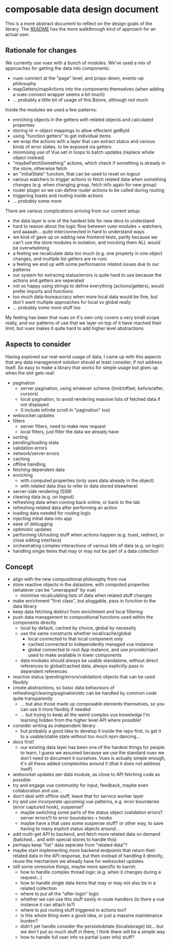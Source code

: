 # composable data design document

This is a more abstract document to reflect on the design goals of the library. The [README](README.md) has the more walkthrough kind of approach for an actual user.

## Rationale for changes

We currently use vuex with a bunch of modules. We've used a mix of approaches for getting the data into components:
- vuex-connect at the "page" level, and props-down, events-up philosophy
- mapGetters/mapActions into the components themselves (when adding a vuex-connect wrapper seems a bit much)
- ... probably a little bit of usage of this.$store, although not much

Inside the modules we used a few patterns:
- enriching objects in the getters with related objects and calculated properties
- storing id -> object mappings to allow effecient getById
- using "function getters" to get individual items
- we wrap the actions with a layer that can extract status and various kinds of error states, to be exposed via getters
- minimising use of Vue.set in loops to batch updates (replace whole object instead)
- "maybeFetchSomething" actions, which check if something is already in the store, otherwise fetch
- an "initialState" function, that can be used to reset on logout
- various watchers to trigger actions to fetch related data when something changes (e.g. when changing group, fetch info again for new group)
- router plugin so we can define router actions to be called during routing
- triggering toasts and routing inside actions
- ... probably some more

There are various complications arriving from our current setup:
- the data layer is one of the hardest bits for new devs to understand
- hard to reason about the logic flow between vuex modules + watchers, and aaaaah... quite interconnected in hard to understand ways
- we kind of gave up on adding new frontend tests, partly because we can't use the store modules in isolation, and mocking them ALL would be overwhelming
- a feeling we recalculate data too much (e.g. one property in one object changes, and multiple list getters are re-run)
- a feeling we end up with some performance related issues due to our patterns
- our system for extracing status/errors is quite hard to use because the actions and getters are seperated
- not so happy using strings to define everything (actions/getters), would prefer imports and functions
- too much data-bureaucracy when more local data would be fine, but don't want multiple approaches for local vs global really
- ... probably some more stuff too

My feeling has been that vuex on it's own only covers a very small scope really, and our patterns of use that we layer on top of it have reached their limit, but vuex makes it quite hard to add higher level abstractions.

## Aspects to consider

Having explored our real-world usage of data, I came up with this aspects that any data management solution should at least consider, if not address itself. So easy to make a library that works for simple usage but gives up when the shit gets real!

- pagination
    - server pagination, using whatever scheme (limit/offset, before/after, cursors)
    - local pagination, to avoid rendering massive lists of fetched data if not displayed
    - (I include infinite scroll in "pagination" too)
- websocket updates
- filters
    - server filters, need to make new request
    - local filters, just filter the data we already have
- sorting
- pending/loading state
- validation errors
- network/server errors
- caching
- offline handling
- fetching dependent data
- enriching
  - with computed properties (only uses data already in the object)
  - with related data (has to refer to data stored elsewhere)
- server-side rendering (SSR)
- clearing data (e.g. on logout)
- refreshing data when coming back online, or back to the tab
- refreshing related data after performing an action
- loading data needed for routing logic
- injecting initial data into app
- ease of debugging
- optimistic updates
- performing UI/routing stuff when actions happen (e.g. toast, redirect, or close editing interface)
- orchestrating complex interactions of various bits of data (e.g. on login)
- handling single items that may or may not be part of a data collection

## Concept

- align with the new compositional philosophy from vue
- store reactive objects in the datastore, with computed properties (whatever can be "unwrapped" by vue)
    - minimise recalculating lists of data when related stuff changes
- make enrichment "first class", but pluggable, pass in function to the data library
- keep data fetching distinct from enrichment and local filtering
- push data management to compositional functions used within the components directly
    - local by default, cached by choice, global by necessity
    - use the same constructs whether local/cache/global
        - local connected to that local component only
        - cached connected to independently managed vue instance
        - global connected to root App instance, and use provide/inject used to make available in lower components
    - data modules should always be usable standalone, without direct references to global/cached data, always explicitly pass in dependent references
- reactive status (pending/errors/validation) objects that can be used flexibly
- create abstractions, so basic data behaviours of refreshing/clearing/pagination/etc can be handled by common code quite transparently
    - ... but also those made up composable elements themselves, so you can use it more flexibly if needed
    - ... but trying to keep all the weird complex vue knowledge I'm learning hidden from the higher level API where possible!
- consider writing as independent library
    - but probably a good idea to develop it inside the repo first, to get it to a usable/stable state without too much npm dancing...
- docs first!
    - our existing data layer has been one of the hardest things for people to learn, I guess we assumed because we use the standard vuex we don't need to document it ourselves. Vuex is actually simple enough, it's all these added complexities around it (that it does not address itself)
- websocket updates per data module, as close to API fetching code as possible
- try and engage vue community for input, feedback, maybe even collaboration and use...
- don't deal with offline stuff, leave that for service worker layer
- try and use incorporate upcoming vue patterns, e.g. error boundaries (error captured hook), suspense?
    - maybe switching some parts of the status object (validation errors? server errors?) to error boundaries + hooks
    - maybe have a <LoadingProgress> that uses some suspense stuff? or other way, to save having to many explicit status objects around...
- add multi-get API to backend, and fetch more related data on demand (batched... and with special stores to handle this)
- perhaps keep "list" data seperate from "related data"?
- maybe start implementing more backend endpoints that return their related data in the API response, but then instead of handling it directly, reuse the mechanism we already have for websocket updates
- still some unresolve things, maybe more specific to karrot:
    - how to handle complex thread logic (e.g. when it changes during a request...)
    - how to handle single data items that may or may not also be in a related collection
    - where to put all the "after login" logic
    - whether we can use this stuff easily in route handlers (is there a vue instance it can attach to?)
    - where to put routing stuff triggered in actions too?
    - is this whole thing even a good idea, or just a massive maintenance burden?
    - didn't yet handle consider the persistedstate (localstorage) bit... but we don't put so much stuff in there, I think there will be a simple way
    - how to handle full user info vs partial (user info) stuff?
